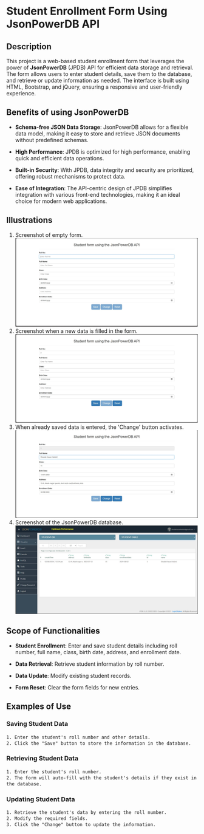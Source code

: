 # Student Enrollment Form Using JsonPowerDB API

## Description

This project is a web-based student enrollment form that leverages the power of **JsonPowerDB** (JPDB) API for efficient data storage and retrieval. The form allows users to enter student details, save them to the database, and retrieve or update information as needed. The interface is built using HTML, Bootstrap, and jQuery, ensuring a responsive and user-friendly experience.

## Benefits of using JsonPowerDB

- **Schema-free JSON Data Storage**: JsonPowerDB allows for a flexible data model, making it easy to store and retrieve JSON documents without predefined schemas.
* **High Performance**: JPDB is optimized for high performance, enabling quick and efficient data operations.
- **Built-in Security**: With JPDB, data integrity and security are prioritized, offering robust mechanisms to protect data.
+ **Ease of Integration**: The API-centric design of JPDB simplifies integration with various front-end technologies, making it an ideal choice for modern web applications.

## Illustrations

1. Screenshot of empty form.
![Screenshot of empty form.](./Project/images/1.jpg)
2. Screenshot when a new data is filled in the form.
![Screenshot when a new data is filled in the form.](./Project/images/2.jpg)
3. When already saved data is entered, the 'Change' button activates.
![When already saved data is entered, the 'Change' button activates.](./Project/images/3.jpg)
4. Screenshot of the JsonPowerDB database.
![Screenshot of the JsonPowerDB database.](./Project/images/4.jpg)

## Scope of Functionalities

- **Student Enrollment**: Enter and save student details including roll number, full name, class, birth date, address, and enrollment date.
* **Data Retrieval**: Retrieve student information by roll number.
+ **Data Update**: Modify existing student records.
- **Form Reset**: Clear the form fields for new entries.

## Examples of Use

### Saving Student Data
    1. Enter the student's roll number and other details.
    2. Click the "Save" button to store the information in the database.

### Retrieving Student Data
    1. Enter the student's roll number.
    2. The form will auto-fill with the student's details if they exist in the database.

### Updating Student Data
    1. Retrieve the student's data by entering the roll number.
    2. Modify the required fields.
    3. Click the "Change" button to update the information.